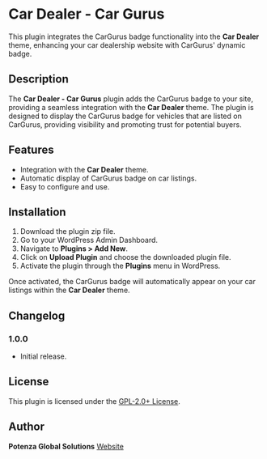 # Car Dealer - Car Gurus

This plugin integrates the CarGurus badge functionality into the **Car Dealer** theme, enhancing your car dealership website with CarGurus' dynamic badge.

## Description

The **Car Dealer - Car Gurus** plugin adds the CarGurus badge to your site, providing a seamless integration with the **Car Dealer** theme. The plugin is designed to display the CarGurus badge for vehicles that are listed on CarGurus, providing visibility and promoting trust for potential buyers.

## Features

- Integration with the **Car Dealer** theme.
- Automatic display of CarGurus badge on car listings.
- Easy to configure and use.

## Installation

1. Download the plugin zip file.
2. Go to your WordPress Admin Dashboard.
3. Navigate to **Plugins > Add New**.
4. Click on **Upload Plugin** and choose the downloaded plugin file.
5. Activate the plugin through the **Plugins** menu in WordPress.

Once activated, the CarGurus badge will automatically appear on your car listings within the **Car Dealer** theme.

## Changelog

### 1.0.0
- Initial release.

## License

This plugin is licensed under the [GPL-2.0+ License](http://www.gnu.org/licenses/gpl-2.0.txt).

## Author

**Potenza Global Solutions**
[Website](http://www.potenzaglobalsolutions.com/)
